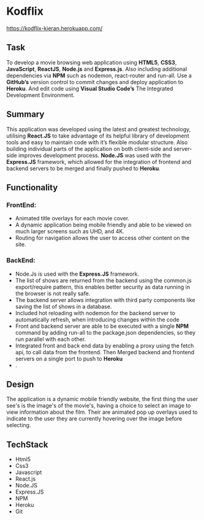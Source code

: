 # Kodflix
https://kodflix-kieran.herokuapp.com/
## Task
To develop a movie browsing web application using <b>HTML5</b>, <b>CSS3</b>,  <b>JavaScript</b>, <b>ReactJS</b>, <b>Node.js</b>  and <b>Express.js</b>. Also including additional dependencies via <b>NPM</b> such as nodemon, react-router and run-all. Use a <b>GitHub’s</b> version control to commit changes and deploy application to <b>Heroku</b>.  And edit code using <b>Visual Studio Code’s</b> The Integrated Development Environment.

## Summary
This application was developed using the latest and greatest technology,  utilising <b>React.JS</b> to take advantage of its helpful library of development tools and easy to maintain code with it’s flexible modular structure.  Also building individual parts of the application on both client-side and server-side improves development process.  <b>Node.JS</b> was used with the <b>Express.JS</b> framework, which allowed for the integration of frontend and backend servers to be merged and finally pushed to <b>Heroku</b>.

## Functionality

### FrontEnd:
<ul>
    <li>Animated title overlays for each movie cover.</li>
    <li>A dynamic application being mobile friendly and able to be viewed on much larger screens such as UHD, and 4K.</li>
    <li>Routing for navigation allows the user to access other content on the site.</li>
</ul>

### BackEnd:
<ul>
  <li>Node.Js is used with the <b>Express.JS</b> framework.</li>
  <li>The list of shows are returned from the backend using the common.js  export/require pattern, this enables better security as data       running in the browser is not really safe.</li>
  <li>The backend server allows integration with third party components like saving the list of shows in a database.</li>
  <li>Included hot reloading with nodemon for the backend server to automatically refresh, when introducing changes within the code</li>
    <li>Front and backend server are able to be executed with a single <b>NPM</b> command by adding run-all to the package.json dependencies, so       they run parallel with each other.</li>
  <li>Integrated front and back end data by enabling a proxy using the fetch api, to call data from the frontend.  Then Merged backend         and frontend servers on a single port to push to <b>Heroku</b><li>.
</ul>

## Design
The application is a dynamic mobile friendly website, the first thing the user see's is the image's of the movie's, having a choice to select an image to view information about the film. Their are animated  pop up overlays used to indicate to the user they are currently hovering over the image before selecting.

## TechStack
<ul>
  <li>Html5</li>
  <li>Css3</li>
  <li>Javascript</li>
  <li>React.js</li>
  <li>Node.JS</li>
  <li>Express.JS</li>
  <li>NPM</li>
  <li>Heroku</li>
  <li>Git</li>
</ul>






